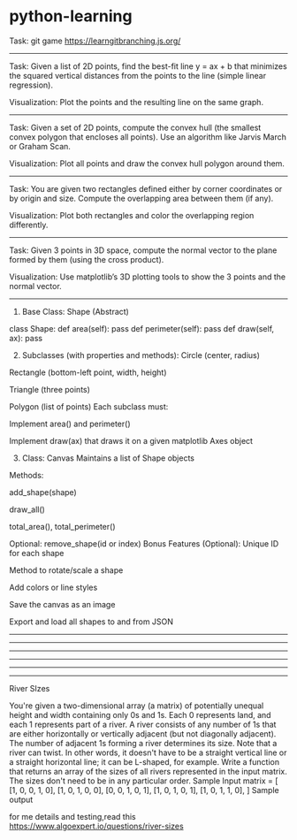 ﻿# python-learning
Task:
git game
https://learngitbranching.js.org/
___________________________________________________________________

Task:
 Given a list of 2D points, find the best-fit line y = ax + b that minimizes the squared vertical distances from the points to the line (simple linear regression).


Visualization:
 Plot the points and the resulting line on the same graph.

___________________________________________________________________
Task:
 Given a set of 2D points, compute the convex hull (the smallest convex polygon that encloses all points). Use an algorithm like Jarvis March or Graham Scan.


Visualization:
 Plot all points and draw the convex hull polygon around them.

___________________________________________________________________
Task:
 You are given two rectangles defined either by corner coordinates or by origin and size. Compute the overlapping area between them (if any).


Visualization:
 Plot both rectangles and color the overlapping region differently.

___________________________________________________________________
Task:
 Given 3 points in 3D space, compute the normal vector to the plane formed by them (using the cross product).


Visualization:
 Use matplotlib’s 3D plotting tools to show the 3 points and the normal vector.

___________________________________________________________________
1. Base Class: Shape (Abstract)

class Shape:
    def area(self): pass
    def perimeter(self): pass
    def draw(self, ax): pass

2. Subclasses (with properties and methods):
Circle (center, radius)


Rectangle (bottom-left point, width, height)


Triangle (three points)


Polygon (list of points)
 Each subclass must:


Implement area() and perimeter()


Implement draw(ax) that draws it on a given matplotlib Axes object


3. Class: Canvas
Maintains a list of Shape objects


Methods:


add_shape(shape)


draw_all()


total_area(), total_perimeter()


Optional: remove_shape(id or index)
Bonus Features (Optional):
Unique ID for each shape


Method to rotate/scale a shape


Add colors or line styles


Save the canvas as an image


Export and load all shapes to and from JSON

___________________________________________________________________

___________________________________________________________________

___________________________________________________________________

___________________________________________________________________

___________________________________________________________________

___________________________________________________________________

River SIzes

You're given a two-dimensional array (a matrix) of potentially unequal height and width containing only 0s and 1s. Each 0 represents land, and each 1 represents part of a river. A river consists of any number of 1s that are either horizontally or vertically adjacent (but not diagonally adjacent). The number of adjacent 1s forming a river determines its size.
Note that a river can twist. In other words, it doesn't have to be a straight vertical line or a straight horizontal line; it can be L-shaped, for example.
Write a function that returns an array of the sizes of all rivers represented in the input matrix. 
The sizes don't need to be in any particular order.
Sample Input 
matrix = [
  [1, 0, 0, 1, 0],
  [1, 0, 1, 0, 0],
  [0, 0, 1, 0, 1],
  [1, 0, 1, 0, 1],
  [1, 0, 1, 1, 0],
]
Sample output



for me details and testing,read this https://www.algoexpert.io/questions/river-sizes



